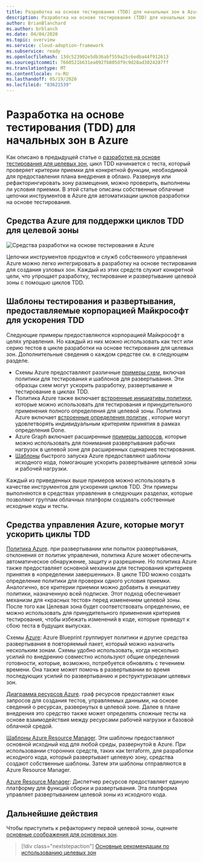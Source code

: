 ```yaml
---
title: Разработка на основе тестирования (TDD) для начальных зон в Azure.
description: Разработка на основе тестирования (TDD) для начальных зон в Azure.
author: BrianBlanchard
ms.author: brblanch
ms.date: 04/04/2020
ms.topic: overview
ms.service: cloud-adoption-framework
ms.subservice: ready
ms.openlocfilehash: 13dc523902e5db36abf559a25c6edba44f912613
ms.sourcegitcommit: 7660521b631ea092fb805df9c9d28ad3024287ff
ms.translationtype: MT
ms.contentlocale: ru-RU
ms.lasthandoff: 05/19/2020
ms.locfileid: "83621539"
---
```

# <a name="test-driven-development-tdd-for-landing-zones-in-azure"></a>Разработка на основе тестирования (TDD) для начальных зон в Azure

Как описано в предыдущей статье о [разработке на основе тестирования для целевых зон](./test-driven-development.md), цикл TDD начинается с теста, который проверяет критерии приемки для конкретной функции, необходимой для предоставления плана внедрения в облако. Развернув или рефакторингировать зону размещения, можно проверить, выполнены ли условия приемки. В этой статье описаны собственные облачные цепочки инструментов в Azure для автоматизации циклов разработки на основе тестирования.

## <a name="azure-tools-to-support-landing-zone-tdd-cycles"></a>Средства Azure для поддержки циклов TDD для целевой зоны

![Средства разработки на основе тестирования в Azure](../../_images/ready/azure-tdd-tools.png)

Цепочки инструментов продуктов и служб собственного управления Azure можно легко интегрировать в разработку на основе тестирования для создания узловых зон. Каждый из этих средств служит конкретной цели, что упрощает разработку, тестирование и развертывание целевой зоны с помощью циклов TDD.

## <a name="microsoft-provided-test-and-deployment-templates-to-accelerate-tdd"></a>Шаблоны тестирования и развертывания, предоставляемые корпорацией Майкрософт для ускорения TDD

Следующие примеры предоставляются корпорацией Майкрософт в целях управления. Но каждый из них можно использовать как тест или серию тестов в цикле разработки на основе тестирования для целевых зон. Дополнительные сведения о каждом средстве см. в следующем разделе.

- Схемы Azure предоставляют различные [примеры схем](https://docs.microsoft.com/azure/governance/blueprints/samples), включая политики для тестирования и шаблонов для развертывания. Эти образцы схем могут ускорить разработку, развертывание и тестирование в циклах TDD.
- Политика Azure также включает [встроенные инициативы политики](https://docs.microsoft.com/azure/governance/policy/samples/built-in-initiatives), которые можно использовать для тестирования и принудительного применения полного определения для целевой зоны. Политика Azure включает [встроенные определения политик](https://docs.microsoft.com/azure/governance/policy/samples/built-in-policies) , которые могут удовлетворять индивидуальным критериям принятия в рамках определения Done.
- Azure Graph включает расширенные [примеры запросов](https://docs.microsoft.com/azure/governance/resource-graph/samples/advanced), которые можно использовать для понимания развертывания рабочих нагрузок в целевой зоне для расширенных сценариев тестирования.
- [Шаблоны](https://azure.microsoft.com/resources/templates) быстрого запуска Azure предоставляют шаблоны исходного кода, помогающие ускорить развертывание целевой зоны и рабочей нагрузки.

Каждый из приведенных выше примеров можно использовать в качестве инструментов для ускорения циклов TDD. Эти примеры выполняются в средствах управления в следующих разделах, которые позволяют группам облачных платформ создавать собственные исходные коды и тесты.

## <a name="azure-governance-tools-that-can-accelerate-tdd-cycles"></a>Средства управления Azure, которые могут ускорить циклы TDD

[Политика Azure](https://docs.microsoft.com/azure/governance/policy). при развертывании или попыток развертывания, отклонения от политик управления, политика Azure может обеспечить автоматическое обнаружение, защиту и разрешение. Но политика Azure также предоставляет основной механизм для тестирования критериев принятия в «определении завершенных». В цикле TDD можно создать определение политики для проверки одного условия приемки. Аналогично, все критерии приемки можно добавить в инициативу политики, назначенную всей подписке. Этот подход обеспечивает механизм для «красных тестов» перед изменением целевой зоны. После того как Целевая зона будет соответствовать определению, ее можно использовать для принудительного применения критериев тестирования, чтобы избежать изменений в коде, которые приведут к сбою теста в будущих выпусках.

Схемы [Azure](https://docs.microsoft.com/azure/governance/blueprints): Azure Blueprint группирует политики и другие средства развертывания в повторяемый пакет, который можно назначить нескольким зонам. Схемы удобно использовать, когда несколько усилий по внедрению совместно используют общие определения готовности, которые, возможно, потребуется обновлять с течением времени. Она также может помочь в развертывании во время последующих усилий по развертыванию и реструктуризации целевых зон.

[Диаграмма ресурсов Azure](https://docs.microsoft.com/azure/governance/resource-graph). граф ресурсов предоставляет язык запросов для создания тестов, управляемых данными, на основе сведений о ресурсах, развернутых в целевой зоне. Далее в плане внедрения это средство также может определять сложные тесты на основе взаимодействия между ресурсами рабочей нагрузки и базовой облачной средой.

[Шаблоны Azure Resource Manager](https://docs.microsoft.com/azure/azure-resource-manager/templates/overview). Эти шаблоны предоставляют основной исходный код для любой среды, развернутой в Azure. При использовании сторонних средств, таких как terraform, для разработки исходного кода, который развертывает целевую зону, средства создают собственные шаблоны. Затем эти шаблоны отправляются в Azure Resource Manager.

[Azure Resource Manager](https://docs.microsoft.com/azure/azure-resource-manager/management/overview): Диспетчер ресурсов предоставляет единую платформу для функций сборки и развертывания. Эта платформа управляет развертыванием целевой зоны из исходного кода.

## <a name="next-steps"></a>Дальнейшие действия

Чтобы приступить к рефакторингу первой целевой зоны, оцените [основные соображения для основных зон](./basic-considerations.md).

> [!div class="nextstepaction"]
> [Основные рекомендации по использованию целевых зон](./basic-considerations.md)
